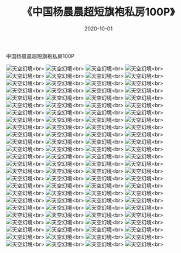 ﻿---
layout: post
title: 《中国杨晨晨超短旗袍私房100P》
date: 2020-10-01
img: http://photo.orgx.cf/性感/2020/中国杨晨晨超短旗袍私房100P/000.jpg
tags: [美女,性感,泳衣]
---

中国杨晨晨超短旗袍私房100P



![天空幻境](http://photo.orgx.cf/性感/2020/中国杨晨晨超短旗袍私房100P/001.jpg''天空幻境'')<br>
![天空幻境](http://photo.orgx.cf/性感/2020/中国杨晨晨超短旗袍私房100P/002.jpg''天空幻境'')<br>
![天空幻境](http://photo.orgx.cf/性感/2020/中国杨晨晨超短旗袍私房100P/003.jpg''天空幻境'')<br>
![天空幻境](http://photo.orgx.cf/性感/2020/中国杨晨晨超短旗袍私房100P/004.jpg''天空幻境'')<br>
![天空幻境](http://photo.orgx.cf/性感/2020/中国杨晨晨超短旗袍私房100P/005.jpg''天空幻境'')<br>
![天空幻境](http://photo.orgx.cf/性感/2020/中国杨晨晨超短旗袍私房100P/006.jpg''天空幻境'')<br>
![天空幻境](http://photo.orgx.cf/性感/2020/中国杨晨晨超短旗袍私房100P/007.jpg''天空幻境'')<br>
![天空幻境](http://photo.orgx.cf/性感/2020/中国杨晨晨超短旗袍私房100P/008.jpg''天空幻境'')<br>
![天空幻境](http://photo.orgx.cf/性感/2020/中国杨晨晨超短旗袍私房100P/009.jpg''天空幻境'')<br>
![天空幻境](http://photo.orgx.cf/性感/2020/中国杨晨晨超短旗袍私房100P/010.jpg''天空幻境'')<br>
![天空幻境](http://photo.orgx.cf/性感/2020/中国杨晨晨超短旗袍私房100P/011.jpg''天空幻境'')<br>
![天空幻境](http://photo.orgx.cf/性感/2020/中国杨晨晨超短旗袍私房100P/012.jpg''天空幻境'')<br>
![天空幻境](http://photo.orgx.cf/性感/2020/中国杨晨晨超短旗袍私房100P/013.jpg''天空幻境'')<br>
![天空幻境](http://photo.orgx.cf/性感/2020/中国杨晨晨超短旗袍私房100P/014.jpg''天空幻境'')<br>
![天空幻境](http://photo.orgx.cf/性感/2020/中国杨晨晨超短旗袍私房100P/015.jpg''天空幻境'')<br>
![天空幻境](http://photo.orgx.cf/性感/2020/中国杨晨晨超短旗袍私房100P/016.jpg''天空幻境'')<br>
![天空幻境](http://photo.orgx.cf/性感/2020/中国杨晨晨超短旗袍私房100P/017.jpg''天空幻境'')<br>
![天空幻境](http://photo.orgx.cf/性感/2020/中国杨晨晨超短旗袍私房100P/018.jpg''天空幻境'')<br>
![天空幻境](http://photo.orgx.cf/性感/2020/中国杨晨晨超短旗袍私房100P/019.jpg''天空幻境'')<br>
![天空幻境](http://photo.orgx.cf/性感/2020/中国杨晨晨超短旗袍私房100P/020.jpg''天空幻境'')<br>
![天空幻境](http://photo.orgx.cf/性感/2020/中国杨晨晨超短旗袍私房100P/021.jpg''天空幻境'')<br>
![天空幻境](http://photo.orgx.cf/性感/2020/中国杨晨晨超短旗袍私房100P/022.jpg''天空幻境'')<br>
![天空幻境](http://photo.orgx.cf/性感/2020/中国杨晨晨超短旗袍私房100P/023.jpg''天空幻境'')<br>
![天空幻境](http://photo.orgx.cf/性感/2020/中国杨晨晨超短旗袍私房100P/024.jpg''天空幻境'')<br>
![天空幻境](http://photo.orgx.cf/性感/2020/中国杨晨晨超短旗袍私房100P/025.jpg''天空幻境'')<br>
![天空幻境](http://photo.orgx.cf/性感/2020/中国杨晨晨超短旗袍私房100P/026.jpg''天空幻境'')<br>
![天空幻境](http://photo.orgx.cf/性感/2020/中国杨晨晨超短旗袍私房100P/027.jpg''天空幻境'')<br>
![天空幻境](http://photo.orgx.cf/性感/2020/中国杨晨晨超短旗袍私房100P/028.jpg''天空幻境'')<br>
![天空幻境](http://photo.orgx.cf/性感/2020/中国杨晨晨超短旗袍私房100P/029.jpg''天空幻境'')<br>
![天空幻境](http://photo.orgx.cf/性感/2020/中国杨晨晨超短旗袍私房100P/030.jpg''天空幻境'')<br>
![天空幻境](http://photo.orgx.cf/性感/2020/中国杨晨晨超短旗袍私房100P/031.jpg''天空幻境'')<br>
![天空幻境](http://photo.orgx.cf/性感/2020/中国杨晨晨超短旗袍私房100P/032.jpg''天空幻境'')<br>
![天空幻境](http://photo.orgx.cf/性感/2020/中国杨晨晨超短旗袍私房100P/033.jpg''天空幻境'')<br>
![天空幻境](http://photo.orgx.cf/性感/2020/中国杨晨晨超短旗袍私房100P/034.jpg''天空幻境'')<br>
![天空幻境](http://photo.orgx.cf/性感/2020/中国杨晨晨超短旗袍私房100P/035.jpg''天空幻境'')<br>
![天空幻境](http://photo.orgx.cf/性感/2020/中国杨晨晨超短旗袍私房100P/036.jpg''天空幻境'')<br>
![天空幻境](http://photo.orgx.cf/性感/2020/中国杨晨晨超短旗袍私房100P/037.jpg''天空幻境'')<br>
![天空幻境](http://photo.orgx.cf/性感/2020/中国杨晨晨超短旗袍私房100P/038.jpg''天空幻境'')<br>
![天空幻境](http://photo.orgx.cf/性感/2020/中国杨晨晨超短旗袍私房100P/039.jpg''天空幻境'')<br>
![天空幻境](http://photo.orgx.cf/性感/2020/中国杨晨晨超短旗袍私房100P/040.jpg''天空幻境'')<br>
![天空幻境](http://photo.orgx.cf/性感/2020/中国杨晨晨超短旗袍私房100P/041.jpg''天空幻境'')<br>
![天空幻境](http://photo.orgx.cf/性感/2020/中国杨晨晨超短旗袍私房100P/042.jpg''天空幻境'')<br>
![天空幻境](http://photo.orgx.cf/性感/2020/中国杨晨晨超短旗袍私房100P/043.jpg''天空幻境'')<br>
![天空幻境](http://photo.orgx.cf/性感/2020/中国杨晨晨超短旗袍私房100P/044.jpg''天空幻境'')<br>
![天空幻境](http://photo.orgx.cf/性感/2020/中国杨晨晨超短旗袍私房100P/045.jpg''天空幻境'')<br>
![天空幻境](http://photo.orgx.cf/性感/2020/中国杨晨晨超短旗袍私房100P/046.jpg''天空幻境'')<br>
![天空幻境](http://photo.orgx.cf/性感/2020/中国杨晨晨超短旗袍私房100P/047.jpg''天空幻境'')<br>
![天空幻境](http://photo.orgx.cf/性感/2020/中国杨晨晨超短旗袍私房100P/048.jpg''天空幻境'')<br>
![天空幻境](http://photo.orgx.cf/性感/2020/中国杨晨晨超短旗袍私房100P/049.jpg''天空幻境'')<br>
![天空幻境](http://photo.orgx.cf/性感/2020/中国杨晨晨超短旗袍私房100P/050.jpg''天空幻境'')<br>
![天空幻境](http://photo.orgx.cf/性感/2020/中国杨晨晨超短旗袍私房100P/051.jpg''天空幻境'')<br>
![天空幻境](http://photo.orgx.cf/性感/2020/中国杨晨晨超短旗袍私房100P/052.jpg''天空幻境'')<br>
![天空幻境](http://photo.orgx.cf/性感/2020/中国杨晨晨超短旗袍私房100P/053.jpg''天空幻境'')<br>
![天空幻境](http://photo.orgx.cf/性感/2020/中国杨晨晨超短旗袍私房100P/054.jpg''天空幻境'')<br>
![天空幻境](http://photo.orgx.cf/性感/2020/中国杨晨晨超短旗袍私房100P/055.jpg''天空幻境'')<br>
![天空幻境](http://photo.orgx.cf/性感/2020/中国杨晨晨超短旗袍私房100P/056.jpg''天空幻境'')<br>
![天空幻境](http://photo.orgx.cf/性感/2020/中国杨晨晨超短旗袍私房100P/057.jpg''天空幻境'')<br>
![天空幻境](http://photo.orgx.cf/性感/2020/中国杨晨晨超短旗袍私房100P/058.jpg''天空幻境'')<br>
![天空幻境](http://photo.orgx.cf/性感/2020/中国杨晨晨超短旗袍私房100P/059.jpg''天空幻境'')<br>
![天空幻境](http://photo.orgx.cf/性感/2020/中国杨晨晨超短旗袍私房100P/060.jpg''天空幻境'')<br>
![天空幻境](http://photo.orgx.cf/性感/2020/中国杨晨晨超短旗袍私房100P/061.jpg''天空幻境'')<br>
![天空幻境](http://photo.orgx.cf/性感/2020/中国杨晨晨超短旗袍私房100P/062.jpg''天空幻境'')<br>
![天空幻境](http://photo.orgx.cf/性感/2020/中国杨晨晨超短旗袍私房100P/063.jpg''天空幻境'')<br>
![天空幻境](http://photo.orgx.cf/性感/2020/中国杨晨晨超短旗袍私房100P/064.jpg''天空幻境'')<br>
![天空幻境](http://photo.orgx.cf/性感/2020/中国杨晨晨超短旗袍私房100P/065.jpg''天空幻境'')<br>
![天空幻境](http://photo.orgx.cf/性感/2020/中国杨晨晨超短旗袍私房100P/066.jpg''天空幻境'')<br>
![天空幻境](http://photo.orgx.cf/性感/2020/中国杨晨晨超短旗袍私房100P/067.jpg''天空幻境'')<br>
![天空幻境](http://photo.orgx.cf/性感/2020/中国杨晨晨超短旗袍私房100P/068.jpg''天空幻境'')<br>
![天空幻境](http://photo.orgx.cf/性感/2020/中国杨晨晨超短旗袍私房100P/069.jpg''天空幻境'')<br>
![天空幻境](http://photo.orgx.cf/性感/2020/中国杨晨晨超短旗袍私房100P/070.jpg''天空幻境'')<br>
![天空幻境](http://photo.orgx.cf/性感/2020/中国杨晨晨超短旗袍私房100P/071.jpg''天空幻境'')<br>
![天空幻境](http://photo.orgx.cf/性感/2020/中国杨晨晨超短旗袍私房100P/072.jpg''天空幻境'')<br>
![天空幻境](http://photo.orgx.cf/性感/2020/中国杨晨晨超短旗袍私房100P/073.jpg''天空幻境'')<br>
![天空幻境](http://photo.orgx.cf/性感/2020/中国杨晨晨超短旗袍私房100P/074.jpg''天空幻境'')<br>
![天空幻境](http://photo.orgx.cf/性感/2020/中国杨晨晨超短旗袍私房100P/075.jpg''天空幻境'')<br>
![天空幻境](http://photo.orgx.cf/性感/2020/中国杨晨晨超短旗袍私房100P/076.jpg''天空幻境'')<br>
![天空幻境](http://photo.orgx.cf/性感/2020/中国杨晨晨超短旗袍私房100P/077.jpg''天空幻境'')<br>
![天空幻境](http://photo.orgx.cf/性感/2020/中国杨晨晨超短旗袍私房100P/078.jpg''天空幻境'')<br>
![天空幻境](http://photo.orgx.cf/性感/2020/中国杨晨晨超短旗袍私房100P/079.jpg''天空幻境'')<br>
![天空幻境](http://photo.orgx.cf/性感/2020/中国杨晨晨超短旗袍私房100P/080.jpg''天空幻境'')<br>
![天空幻境](http://photo.orgx.cf/性感/2020/中国杨晨晨超短旗袍私房100P/081.jpg''天空幻境'')<br>
![天空幻境](http://photo.orgx.cf/性感/2020/中国杨晨晨超短旗袍私房100P/082.jpg''天空幻境'')<br>
![天空幻境](http://photo.orgx.cf/性感/2020/中国杨晨晨超短旗袍私房100P/083.jpg''天空幻境'')<br>
![天空幻境](http://photo.orgx.cf/性感/2020/中国杨晨晨超短旗袍私房100P/084.jpg''天空幻境'')<br>
![天空幻境](http://photo.orgx.cf/性感/2020/中国杨晨晨超短旗袍私房100P/085.jpg''天空幻境'')<br>
![天空幻境](http://photo.orgx.cf/性感/2020/中国杨晨晨超短旗袍私房100P/086.jpg''天空幻境'')<br>
![天空幻境](http://photo.orgx.cf/性感/2020/中国杨晨晨超短旗袍私房100P/087.jpg''天空幻境'')<br>
![天空幻境](http://photo.orgx.cf/性感/2020/中国杨晨晨超短旗袍私房100P/088.jpg''天空幻境'')<br>
![天空幻境](http://photo.orgx.cf/性感/2020/中国杨晨晨超短旗袍私房100P/089.jpg''天空幻境'')<br>
![天空幻境](http://photo.orgx.cf/性感/2020/中国杨晨晨超短旗袍私房100P/090.jpg''天空幻境'')<br>
![天空幻境](http://photo.orgx.cf/性感/2020/中国杨晨晨超短旗袍私房100P/091.jpg''天空幻境'')<br>
![天空幻境](http://photo.orgx.cf/性感/2020/中国杨晨晨超短旗袍私房100P/092.jpg''天空幻境'')<br>
![天空幻境](http://photo.orgx.cf/性感/2020/中国杨晨晨超短旗袍私房100P/093.jpg''天空幻境'')<br>
![天空幻境](http://photo.orgx.cf/性感/2020/中国杨晨晨超短旗袍私房100P/094.jpg''天空幻境'')<br>
![天空幻境](http://photo.orgx.cf/性感/2020/中国杨晨晨超短旗袍私房100P/095.jpg''天空幻境'')<br>
![天空幻境](http://photo.orgx.cf/性感/2020/中国杨晨晨超短旗袍私房100P/096.jpg''天空幻境'')<br>
![天空幻境](http://photo.orgx.cf/性感/2020/中国杨晨晨超短旗袍私房100P/097.jpg''天空幻境'')<br>
![天空幻境](http://photo.orgx.cf/性感/2020/中国杨晨晨超短旗袍私房100P/098.jpg''天空幻境'')<br>
![天空幻境](http://photo.orgx.cf/性感/2020/中国杨晨晨超短旗袍私房100P/099.jpg''天空幻境'')<br>
![天空幻境](http://photo.orgx.cf/性感/2020/中国杨晨晨超短旗袍私房100P/100.jpg''天空幻境'')<br>